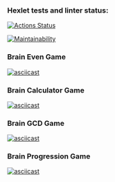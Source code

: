 ### Hexlet tests and linter status:
[![Actions Status](https://github.com/dm3vdovin/python-project-49/actions/workflows/hexlet-check.yml/badge.svg)](https://github.com/dm3vdovin/python-project-49/actions)

[![Maintainability](https://api.codeclimate.com/v1/badges/dc98c3aab577103870cd/maintainability)](https://codeclimate.com/github/dm3vdovin/python-project-49/maintainability)

<h3>Brain Even Game</h3>

[![asciicast](https://asciinema.org/a/27IP28E3Cak5HmjocMuHw3524.svg)](https://asciinema.org/a/27IP28E3Cak5HmjocMuHw3524)

<h3>Brain Calculator Game</h3>

[![asciicast](https://asciinema.org/a/hnlMzISVREJeRStJc7Eo5IasD.svg)](https://asciinema.org/a/hnlMzISVREJeRStJc7Eo5IasD)

<h3>Brain GCD Game</h3>

[![asciicast](https://asciinema.org/a/Ave1BnzADsui7IMrjhn57YVIj.svg)](https://asciinema.org/a/Ave1BnzADsui7IMrjhn57YVIj)

<h3>Brain Progression Game</h3>

[![asciicast](https://asciinema.org/a/6hfvaX5LPDcdpeRll04Ttt7IM.svg)](https://asciinema.org/a/6hfvaX5LPDcdpeRll04Ttt7IM)